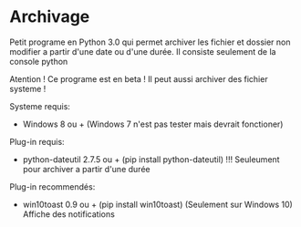 # Archivage
Petit programe en Python 3.0 qui permet archiver les fichier et dossier non modifier a partir d'une date ou d'une durée. Il consiste seulement de la console python

Atention ! Ce programe est en beta !
Il peut aussi archiver des fichier systeme !

Systeme requis:
  - Windows 8 ou + (Windows 7 n'est pas tester mais devrait fonctioner)

Plug-in requis:
  - python-dateutil 2.7.5 ou + (pip install python-dateutil) !!! Seuleument pour archiver a partir d'une durée
  
Plug-in recommendés:
  - win10toast 0.9 ou + (pip install win10toast) (Seulement sur Windows 10) Affiche des notifications
